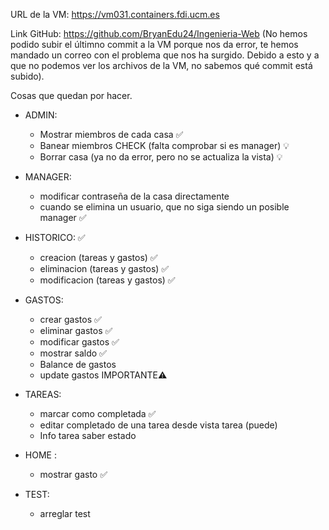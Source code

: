 URL de la VM: https://vm031.containers.fdi.ucm.es

Link GitHub: https://github.com/BryanEdu24/Ingenieria-Web
(No hemos podido subir el últimno commit a la VM porque nos da error, te hemos mandado un correo con el problema
que nos ha surgido. Debido a esto y a que no podemos ver los archivos de la VM, no sabemos qué commit está subido).

Cosas que quedan por hacer.

- ADMIN:
    - Mostrar miembros de cada casa ✅
    - Banear miembros CHECK (falta comprobar si es manager) 💡
    - Borrar casa (ya no da error, pero no se actualiza la vista) 💡

- MANAGER:
    - modificar contraseña de la casa directamente
    - cuando se elimina un usuario, que no siga siendo un posible manager ✅

- HISTORICO: ✅
    - creacion (tareas y gastos) ✅
    - eliminacion (tareas y gastos) ✅
    - modificacion (tareas y gastos) ✅

- GASTOS:
    - crear gastos ✅
    - eliminar gastos ✅
    - modificar gastos ✅
    - mostrar saldo ✅
    - Balance de gastos 
    - update gastos IMPORTANTE⚠️

- TAREAS:
    - marcar como completada ✅
    - editar completado de una tarea desde vista tarea (puede)
    - Info tarea saber estado

- HOME :
    - mostrar gasto ✅

- TEST: 
    - arreglar test